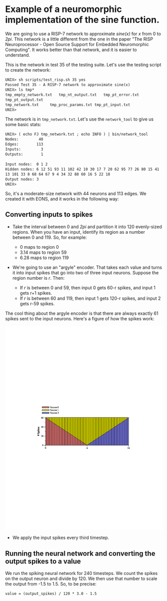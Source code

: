 # Example of a neuromorphic implementation of the sine function.

We are going to use a RISP-7 network to approximate *sine(x)* for *x*
from 0 to *2pi*.  This network is a little different from the one in
the paper "The RISP Neuroprocessor - Open Source Support for Embedded
Neuromorphic Computing".  It works better than that network, and it
is easier to understand.

This is the network in test 35 of the testing suite.  Let's use the testing
script to create the network:

```
UNIX> sh scripts/test_risp.sh 35 yes
Passed Test 35 - A RISP-7 network to approximate sine(x)
UNIX> ls tmp*
tmp_empty_network.txt	tmp_nt_output.txt	tmp_pt_error.txt	tmp_pt_output.txt
tmp_network.txt		tmp_proc_params.txt	tmp_pt_input.txt
UNIX> 
```

The network is in `tmp_network.txt`.  Let's use the `network_tool` to give us some basic
stats:

```
UNIX> ( echo FJ tmp_network.txt ; echo INFO ) | bin/network_tool
Nodes:         40
Edges:        113
Inputs:         3
Outputs:        1

Input nodes:  0 1 2 
Hidden nodes: 6 12 51 93 11 102 42 10 30 17 7 20 62 95 77 26 80 15 41 13 101 33 8 68 64 67 9 4 34 32 88 60 16 5 22 18 
Output nodes: 3 
UNIX> 
```

So, it's a moderate-size network with 44 neurons and 113 edges.  We created it with EONS, and it
works in the following way:

## Converting inputs to spikes

- Take the interval between 0 and *2pi* and partition it into 120 evenly-sized regions.
When you have an input, identify its region as a number between 0 and 119.  So, for example:

    - 0 maps to region 0
    - 3.14 maps to region 59
    - 6.28 maps to region 119

- We're going to use an "argyle" encoder.  That takes each value and turns it into input spikes
  that go into two of three input neurons.  Suppose the region number is *r*.  Then:

    - If *r* is between 0 and 59, then input 0 gets 60-r spikes, and input 1 gets r+1 spikes.
    - If *r* is between 60 and 119, then input 1 gets 120-r spikes, and input 2 gets r-59 spikes.

The cool thing about the argyle encoder is that there are always exactly 61 spikes sent to the
input neurons.  Here's a figure of how the spikes work:

![img/argyle_encoder.jpg](../img/argyle_encoder.jpg)

- We apply the input spikes every third timestep.  

## Running the neural network and converting the output spikes to a value

We run the spiking neural network for 240 timesteps.  We count the spikes on the output
neuron and divide by 120.  We then use that number to scale the output from -1.5 to 1.5.
So, to be precise:

```
value = (output_spikes) / 120 * 3.0 - 1.5
```
